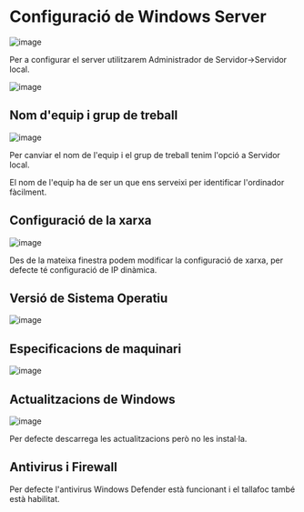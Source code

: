 # Configuració de Windows Server

![image](https://github.com/XaSaFa/MP04/assets/110727546/43107875-b244-441d-9bd5-b246d14a5e66)

Per a configurar el server utilitzarem Administrador de Servidor->Servidor local.

![image](https://github.com/XaSaFa/MP04/assets/110727546/e74d8620-5f54-4ada-8fb4-315eed5831bb)

## Nom d'equip i grup de treball

![image](https://github.com/XaSaFa/MP04/assets/110727546/c261c187-639c-448c-a658-cb5061396936)

Per canviar el nom de l'equip i el grup de treball tenim l'opció a Servidor local.

El nom de l'equip ha de ser un que ens serveixi per identificar l'ordinador fàcilment.

## Configuració de la xarxa

![image](https://github.com/XaSaFa/MP04/assets/110727546/484cc9a0-b70e-4afe-b876-8176bde96d3f)

Des de la mateixa finestra podem modificar la configuració de xarxa, per defecte té configuració de IP dinàmica.

## Versió de Sistema Operatiu

![image](https://github.com/XaSaFa/MP04/assets/110727546/c28f3c52-b362-4852-9b0b-56edecb6b1d7)

## Especificacions de maquinari

![image](https://github.com/XaSaFa/MP04/assets/110727546/164b2036-50fe-4c96-a3a9-4aeeca6a94a9)

## Actualitzacions de Windows

![image](https://github.com/XaSaFa/MP04/assets/110727546/a4d96fbc-345c-45ba-a50e-847ca766f7f8)

Per defecte descarrega les actualitzacions però no les instal·la.

## Antivirus i Firewall

Per defecte l'antivirus Windows Defender està funcionant i el tallafoc també està habilitat.
